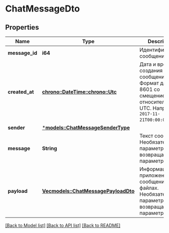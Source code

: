 # ChatMessageDto

## Properties
Name | Type | Description | Notes
------------ | ------------- | ------------- | -------------
**message_id** | **i64** | Идентификатор сообщения. | 
**created_at** | [**chrono::DateTime::<chrono::Utc>**](DateTime.md) | Дата и время создания сообщения.  Формат даты: ISO 8601 со смещением относительно UTC. Например, `2017-11-21T00:00:00+03:00`.  | 
**sender** | [***models::ChatMessageSenderType**](ChatMessageSenderType.md) |  | 
**message** | **String** | Текст сообщения.  Необязательный параметр, если возвращается параметр `payload`.  | [optional] [default to None]
**payload** | [**Vec<models::ChatMessagePayloadDto>**](ChatMessagePayloadDTO.md) | Информация о приложенных к сообщению файлах.  Необязательный параметр, если возвращается параметр `message`.  | [optional] [default to None]

[[Back to Model list]](../README.md#documentation-for-models) [[Back to API list]](../README.md#documentation-for-api-endpoints) [[Back to README]](../README.md)


